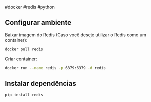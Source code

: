 #docker #redis #python

## Configurar ambiente

Baixar imagem do Redis (Caso você deseje utilizar o Redis como um container):

```bash
docker pull redis
```

Criar container:

```bash
docker run --name redis -p 6379:6379 -d redis
```

## Instalar dependências

```bash
pip install redis
```



